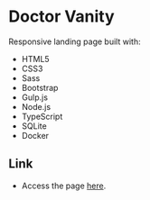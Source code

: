 # Doctor Vanity

Responsive landing page built with:

* HTML5
* CSS3
* Sass
* Bootstrap
* Gulp.js
* Node.js
* TypeScript
* SQLite
* Docker

## Link

* Access the page [here](https://rodsup.github.io/doctor-vanity/front-end/dist/index.html).
